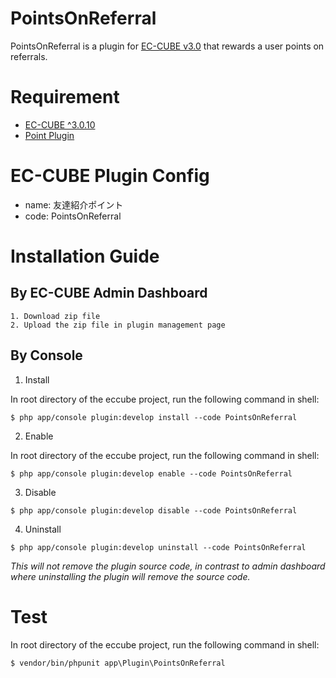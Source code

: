 # PointsOnReferral
PointsOnReferral is a plugin for [EC-CUBE v3.0](https://doc.ec-cube.net/) that rewards a user points on referrals.

# Requirement
- [EC-CUBE ^3.0.10](https://github.com/EC-CUBE/ec-cube/releases)
- [Point Plugin](https://www.ec-cube.net/products/detail.php?product_id=1101)

# EC-CUBE Plugin Config
- name: 友達紹介ポイント
- code: PointsOnReferral

# Installation Guide
## By EC-CUBE Admin Dashboard
    1. Download zip file
    2. Upload the zip file in plugin management page
## By Console

1. Install

In root directory of the eccube project, run the following command in shell:
```console
$ php app/console plugin:develop install --code PointsOnReferral

```

2. Enable

In root directory of the eccube project, run the following command in shell:
```console
$ php app/console plugin:develop enable --code PointsOnReferral
```
3. Disable

```console
$ php app/console plugin:develop disable --code PointsOnReferral
```

4. Uninstall

```console
$ php app/console plugin:develop uninstall --code PointsOnReferral
```

*This will not remove the plugin source code, in contrast to admin dashboard where uninstalling the plugin will remove the source code.*

# Test

In root directory of the eccube project, run the following command in shell:
```console
$ vendor/bin/phpunit app\Plugin\PointsOnReferral
```
